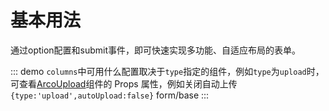 # 基本用法

通过option配置和submit事件，即可快速实现多功能、自适应布局的表单。

::: demo `columns`中可用什么配置取决于`type`指定的组件，例如`type`为`upload`时，可查看[ArcoUpload](https://arco.design/vue/component/upload)组件的 Props 属性，例如关闭自动上传`{type:'upload',autoUpload:false}`
form/base
:::
